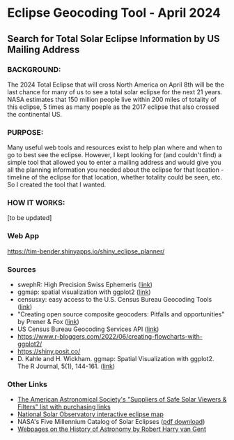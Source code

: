 # Eclipse Geocoding Tool - April 2024 
## Search for Total Solar Eclipse  Information by US Mailing Address

### BACKGROUND: 
The 2024 Total Eclipse that will cross North America on April 8th will be the last chance for many of us to see a total solar eclipse for the next 21 years.  NASA estimates that 150 million people live within 200 miles of totality of this eclipse, 5 times as many poeple as the 2017 eclipse that also crossed the continental US.  

### PURPOSE:
Many useful web tools and resources exist to help plan where and when to go to best see the eclipse.  However, I kept looking for (and couldn't find) a simple tool that allowed you to enter a mailing address and would give you all the planning information you needed about the eclipse for that location - timeline of the eclipse for that location, whether totality could be seen, etc.  So I created the tool that I wanted. 

### HOW IT WORKS: 

[to be updated]

### Web App 
https://tim-bender.shinyapps.io/shiny_eclipse_planner/


### Sources
* swephR: High Precision Swiss Ephemeris ([link](https://cran.r-project.org/package=swephR))
* ggmap: spatial visualization with ggplot2 ([link](https://cran.r-project.org/package=ggmap))
* censusxy: easy access to the U.S. Census Bureau Geocoding Tools ([link](https://github.com/chris-prener/censusxy))
* "Creating open source composite geocoders: Pitfalls and opportunities" by Prener & Fox ([link](https://onlinelibrary.wiley.com/doi/abs/10.1111/tgis.12741))
* US Census Bureau Geocoding Services API ([link](https://geocoding.geo.census.gov/geocoder/))
* https://www.r-bloggers.com/2022/06/creating-flowcharts-with-ggplot2/
* https://shiny.posit.co/
* D. Kahle and H. Wickham. ggmap: Spatial Visualization with ggplot2. The R Journal, 5(1), 144-161. ([link](http://journal.r-project.org/archive/2013-1/kahle-wickham.pdf))

### Other Links
* [The American Astronomical Society's "Suppliers of Safe Solar Viewers & Filters" list with purchasing links](https://eclipse.aas.org/eye-safety/viewers-filters)
* [National Solar Observatory interactive eclipse map](https://nso.edu/for-public/eclipse-map-2024/)
* NASA's Five Millennium Catalog of Solar Eclipses ([pdf download](http://eclipse.gsfc.nasa.gov/5MCSE/TP2009-214174.pdf))
* [Webpages on the History of Astronomy by Robert Harry van Gent](https://webspace.science.uu.nl/~gent0113/)
